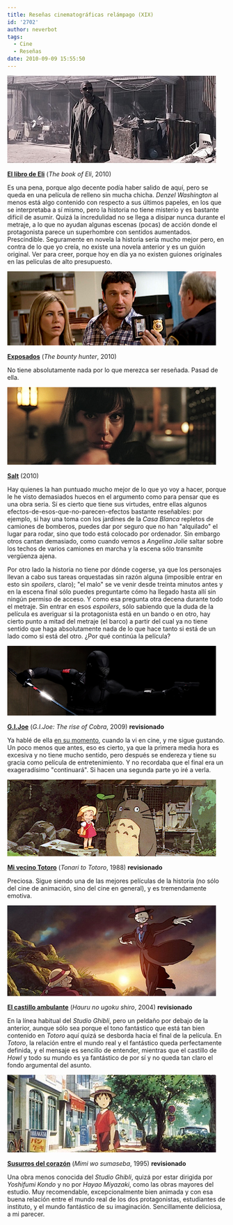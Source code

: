 ```yaml
---
title: Reseñas cinematográficas relámpago (XIX)
id: '2702'
author: neverbot
tags:
  - Cine
  - Reseñas
date: 2010-09-09 15:55:50
---
```


![book_of_eli.jpg](./resenas-cinematograficas-relampago-xix/book_of_eli.jpg)  

**[El libro de Eli](http://www.imdb.com/title/tt1037705/)** (_The book of Eli_, 2010)

Es una pena, porque algo decente podía haber salido de aquí, pero se queda en una película de relleno sin mucha chicha. _Denzel Washington_ al menos está algo contenido con respecto a sus últimos papeles, en los que se interpretaba a sí mismo, pero la historia no tiene misterio y es bastante difícil de asumir. Quizá la incredulidad no se llega a disipar nunca durante el metraje, a lo que no ayudan algunas escenas (pocas) de acción donde el protagonista parece un superhombre con sentidos aumentados. Prescindible. Seguramente en novela la historia sería mucho mejor pero, en contra de lo que yo creía, no existe una novela anterior y es un guión original. Ver para creer, porque hoy en día ya no existen guiones originales en las películas de alto presupuesto.

![exposados.png](./resenas-cinematograficas-relampago-xix/exposados.png)  

**[Exposados](http://www.imdb.com/title/tt1038919/)** (_The bounty hunter_, 2010)

No tiene absolutamente nada por lo que merezca ser reseñada. Pasad de ella.

![salt.png](./resenas-cinematograficas-relampago-xix/salt.png)  

**[Salt](http://www.imdb.com/title/tt0944835/)** (2010)

Hay quienes la han puntuado mucho mejor de lo que yo voy a hacer, porque le he visto demasiados huecos en el argumento como para pensar que es una obra seria. Sí es cierto que tiene sus virtudes, entre ellas algunos efectos-de-esos-que-no-parecen-efectos bastante reseñables: por ejemplo, si hay una toma con los jardines de la _Casa Blanca_ repletos de camiones de bomberos, puedes dar por seguro que no han "alquilado" el lugar para rodar, sino que todo está colocado por ordenador. Sin embargo otros cantan demasiado, como cuando vemos a _Angelina Jolie_ saltar sobre los techos de varios camiones en marcha y la escena sólo transmite vergüenza ajena.

Por otro lado la historia no tiene por dónde cogerse, ya que los personajes llevan a cabo sus tareas orquestadas sin razón alguna (imposible entrar en esto sin _spoilers_, claro); "el malo" se ve venir desde treinta minutos antes y en la escena final sólo puedes preguntarte cómo ha llegado hasta allí sin ningún permiso de acceso. Y como esa pregunta otra decena durante todo el metraje. Sin entrar en esos _espoilers_, sólo sabiendo que la duda de la película es averiguar si la protagonista está en un bando o en otro, hay cierto punto a mitad del metraje (el barco) a partir del cual ya no tiene sentido que haga absolutamente nada de lo que hace tanto si está de un lado como si está del otro. ¿Por qué continúa la película?

![gijoe.png](./resenas-cinematograficas-relampago-xix/gijoe.png)

**[G.I.Joe](http://www.imdb.com/title/tt1046173/)** (_G.I.Joe: The rise of Cobra_, 2009) **revisionado**

Ya hablé de ella [en su momento](https://www.neverbot.com/resenas-cinematograficas-relampago/), cuando la vi en cine, y me sigue gustando. Un poco menos que antes, eso es cierto, ya que la primera media hora es excesiva y no tiene mucho sentido, pero después se endereza y tiene su gracia como película de entretenimiento. Y no recordaba que el final era un exageradísimo "continuará". Si hacen una segunda parte yo iré a verla.

![totoro.png](./resenas-cinematograficas-relampago-xix/totoro.png)  

**[Mi vecino Totoro](http://www.imdb.com/title/tt0096283/)** (_Tonari to Totoro_, 1988) **revisionado**

Preciosa. Sigue siendo una de las mejores películas de la historia (no sólo del cine de animación, sino del cine en general), y es tremendamente emotiva.

![howl.png](./resenas-cinematograficas-relampago-xix/howl.png)  

**[El castillo ambulante](http://www.imdb.com/title/tt0347149/)** (_Hauru no ugoku shiro_, 2004) **revisionado**

En la línea habitual del _Studio Ghibli_, pero un peldaño por debajo de la anterior, aunque sólo sea porque el tono fantástico que está tan bien contenido en _Totoro_ aquí quizá se desborda hacia el final de la película. En _Totoro_, la relación entre el mundo real y el fantástico queda perfectamente definida, y el mensaje es sencillo de entender, mientras que el castillo de _Howl_ y todo su mundo es ya fantástico de por sí y no queda tan claro el fondo argumental del asunto.

![mimi_wo_sumaseba.png](./resenas-cinematograficas-relampago-xix/mimi_wo_sumaseba.png)  

**[Susurros del corazón](http://www.imdb.com/title/tt0113824/)** (_Mimi wo sumaseba_, 1995) **revisionado**

Una obra menos conocida del _Studio Ghibli_, quizá por estar dirigida por _Yoshifumi Kondo_ y no por _Hayao Miyazaki_, como las obras mayores del estudio. Muy recomendable, excepcionalmente bien animada y con esa buena relación entre el mundo real de los dos protagonistas, estudiantes de instituto, y el mundo fantástico de su imaginación. Sencillamente deliciosa, a mi parecer.